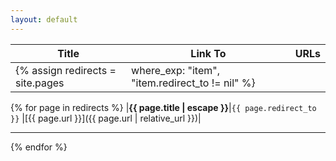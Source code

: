 ```yaml
---
layout: default
---
```


| Title | Link To | URLs |
|------|---------|------|
{% assign redirects = site.pages | where_exp: "item", "item.redirect_to != nil" %}
{% for page in redirects %}
|<strong>{{ page.title | escape }}</strong>|`{{ page.redirect_to }}` |[{{ page.url }}]({{ page.url | relative_url }})|

---
{% endfor %}
